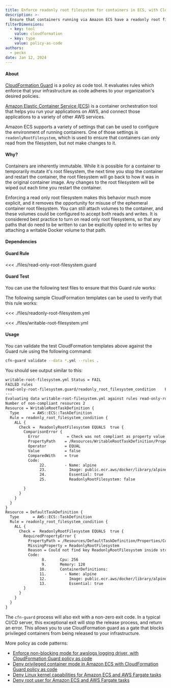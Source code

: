 ```yaml
---
title: Enforce readonly root filesystem for containers in ECS, with CloudFormation Guard policy as code
description: >-
  Ensure that containers running via Amazon ECS have a readonly root filesystem that can not be mutated.
filterDimensions:
  - key: tool
    value: cloudformation
  - key: type
    value: policy-as-code
authors:
  - peckn
date: Jan 12, 2024
---
```


#### About

[CloudFormation Guard](https://docs.aws.amazon.com/cfn-guard/latest/ug/what-is-guard.html) is a policy as code tool. It evaluates rules which enforce that your infrastructure as code adheres to your organization's desired policies.

[Amazon Elastic Container Service (ECS)](https://aws.amazon.com/ecs/) is a container orchestration tool that helps you run your applications on AWS, and connect those applications to a variety of other AWS services.

Amazon ECS supports a variety of settings that can be used to configure the environment of running containers. One of those settings is `readonlyRootFilesystem`, which is used to ensure that containers can only read from the filesystem, but not make changes to it.

#### Why?

Containers are inherently immutable. While it is possible for a container to temporarily mutate it's root filesystem, the next time you stop the container and restart the container, the root filesystem will go back to how it was in the original container image. Any changes to the root filesystem will be wiped out each time you restart the container.

Enforcing a read only root filesystem makes this behavior much more explicit, and it removes the opportunity for misuse of the ephemeral container root filesystem. You can still attach volumes to the container, and these volumes could be configured to accept both reads and writes. It is considered best practice to turn on read only root filesystems, so that any paths that do need to be written to can be explicitly opted in to writes by attaching a writable Docker volume to that path.

#### Dependencies

<!--@include: @/parts/cloudformation-guard.md-->

#### Guard Rule

<<< ./files/read-only-root-filesystem.guard

#### Guard Test

You can use the following test files to ensure that this Guard rule works:

The following sample CloudFormation templates can be used to verify that this rule works:

<tabs>

<tab label="Readonly root filesystem">

<<< ./files/readonly-root-filesystem.yml

</tab>
<tab label="Writable root filesystem">

<<< ./files/writable-root-filesystem.yml

</tab>

</tabs>

#### Usage

You can validate the test CloudFormation templates above against the Guard rule using the following command:

```sh
cfn-guard validate --data *.yml --rules .
```

You should see output similar to this:

```txt
writable-root-filesystem.yml Status = FAIL
FAILED rules
read-only-root-filesystem.guard/readonly_root_filesystem_condition    FAIL
---
Evaluating data writable-root-filesystem.yml against rules read-only-root-filesystem.guard
Number of non-compliant resources 2
Resource = WritableRootTaskDefinition {
  Type      = AWS::ECS::TaskDefinition
  Rule = readonly_root_filesystem_condition {
    ALL {
      Check =  ReadonlyRootFilesystem EQUALS  true {
        ComparisonError {
          Error            = Check was not compliant as property value [Path=/Resources/WritableRootTaskDefinition/Properties/ContainerDefinitions/0/ReadonlyRootFilesystem[L:24,C:34] Value=false] not equal to value [Path=[L:0,C:0] Value=true].
          PropertyPath    = /Resources/WritableRootTaskDefinition/Properties/ContainerDefinitions/0/ReadonlyRootFilesystem[L:24,C:34]
          Operator        = EQUAL
          Value           = false
          ComparedWith    = true
          Code:
               22.        - Name: alpine
               23.          Image: public.ecr.aws/docker/library/alpine:latest
               24.          Essential: true
               25.          ReadonlyRootFilesystem: false

        }
      }
    }
  }
}
Resource = DefaultTaskDefinition {
  Type      = AWS::ECS::TaskDefinition
  Rule = readonly_root_filesystem_condition {
    ALL {
      Check =  ReadonlyRootFilesystem EQUALS  true {
        RequiredPropertyError {
          PropertyPath = /Resources/DefaultTaskDefinition/Properties/ContainerDefinitions/0[L:10,C:10]
          MissingProperty = ReadonlyRootFilesystem
          Reason = Could not find key ReadonlyRootFilesystem inside struct at path /Resources/DefaultTaskDefinition/Properties/ContainerDefinitions/0[L:10,C:10]
          Code:
                8.      Cpu: 256
                9.      Memory: 128
               10.      ContainerDefinitions:
               11.        - Name: alpine
               12.          Image: public.ecr.aws/docker/library/alpine:latest
               13.          Essential: true
        }
      }
    }
  }
}
```

The `cfn-guard` process will also exit with a non-zero exit code. In a typical CI/CD server, this exceptional exit will stop the release process, and return an error. This allows you to use CloudFormation guard as a gate that blocks privileged containers from being released to your infrastructure.

More policy as code patterns:

- [Enforce non-blocking mode for awslogs logging driver, with CloudFormation Guard policy as code](nonblocking-awslogs-policy-as-code)
- [Deny privileged container mode in Amazon ECS with CloudFormation Guard policy as code](deny-privileged-container-ecs-policy-as-code)
- [Deny Linux kernel capabilities for Amazon ECS and AWS Fargate tasks](deny-kernel-capabilities-ecs-fargate-task)
- [Deny root user for Amazon ECS and AWS Fargate tasks](deny-root-user-ecs-fargate-task)